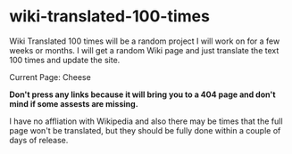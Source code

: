 # wiki-translated-100-times

Wiki Translated 100 times will be a random project I will work on for a few weeks or months.
I will get a random Wiki page and just translate the text 100 times and update the site.

Current Page: Cheese

**Don't press any links because it will bring you to a 404 page and don't mind if some assests are missing.**

I have no affliation with Wikipedia and also there may be times that the full page won't be translated, but they should be fully done within a couple of days of release.
